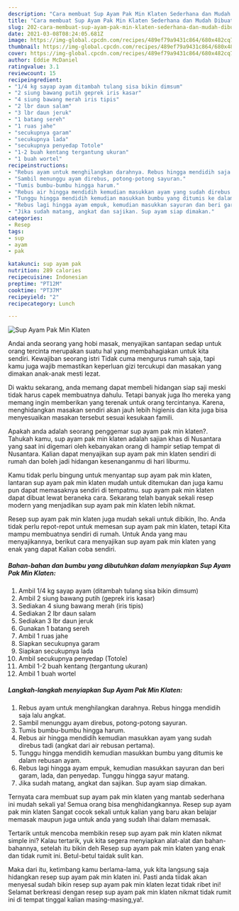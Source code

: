 ```yaml
---
description: "Cara membuat Sup Ayam Pak Min Klaten Sederhana dan Mudah Dibuat"
title: "Cara membuat Sup Ayam Pak Min Klaten Sederhana dan Mudah Dibuat"
slug: 202-cara-membuat-sup-ayam-pak-min-klaten-sederhana-dan-mudah-dibuat
date: 2021-03-08T08:24:05.681Z
image: https://img-global.cpcdn.com/recipes/489ef79a9431c864/680x482cq70/sup-ayam-pak-min-klaten-foto-resep-utama.jpg
thumbnail: https://img-global.cpcdn.com/recipes/489ef79a9431c864/680x482cq70/sup-ayam-pak-min-klaten-foto-resep-utama.jpg
cover: https://img-global.cpcdn.com/recipes/489ef79a9431c864/680x482cq70/sup-ayam-pak-min-klaten-foto-resep-utama.jpg
author: Eddie McDaniel
ratingvalue: 3.1
reviewcount: 15
recipeingredient:
- "1/4 kg sayap ayam ditambah tulang sisa bikin dimsum"
- "2 siung bawang putih geprek iris kasar"
- "4 siung bawang merah iris tipis"
- "2 lbr daun salam"
- "3 lbr daun jeruk"
- "1 batang sereh"
- "1 ruas jahe"
- "secukupnya garam"
- "secukupnya lada"
- "secukupnya penyedap Totole"
- "1-2 buah kentang tergantung ukuran"
- "1 buah wortel"
recipeinstructions:
- "Rebus ayam untuk menghilangkan darahnya. Rebus hingga mendidih saja lalu angkat."
- "Sambil menunggu ayam direbus, potong-potong sayuran."
- "Tumis bumbu-bumbu hingga harum."
- "Rebus air hingga mendidih kemudian masukkan ayam yang sudah direbus tadi (angkat dari air rebusan pertama)."
- "Tunggu hingga mendidih kemudian masukkan bumbu yang ditumis ke dalam rebusan ayam."
- "Rebus lagi hingga ayam empuk, kemudian masukkan sayuran dan beri garam, lada, dan penyedap. Tunggu hingga sayur matang."
- "Jika sudah matang, angkat dan sajikan. Sup ayam siap dimakan."
categories:
- Resep
tags:
- sup
- ayam
- pak

katakunci: sup ayam pak 
nutrition: 289 calories
recipecuisine: Indonesian
preptime: "PT12M"
cooktime: "PT37M"
recipeyield: "2"
recipecategory: Lunch

---
```



![Sup Ayam Pak Min Klaten](https://img-global.cpcdn.com/recipes/489ef79a9431c864/680x482cq70/sup-ayam-pak-min-klaten-foto-resep-utama.jpg)

Andai anda seorang yang hobi masak, menyajikan santapan sedap untuk orang tercinta merupakan suatu hal yang membahagiakan untuk kita sendiri. Kewajiban seorang istri Tidak cuma mengurus rumah saja, tapi kamu juga wajib memastikan keperluan gizi tercukupi dan masakan yang dimakan anak-anak mesti lezat.

Di waktu  sekarang, anda memang dapat membeli hidangan siap saji meski tidak harus capek membuatnya dahulu. Tetapi banyak juga lho mereka yang memang ingin memberikan yang terenak untuk orang tercintanya. Karena, menghidangkan masakan sendiri akan jauh lebih higienis dan kita juga bisa menyesuaikan masakan tersebut sesuai kesukaan famili. 



Apakah anda adalah seorang penggemar sup ayam pak min klaten?. Tahukah kamu, sup ayam pak min klaten adalah sajian khas di Nusantara yang saat ini digemari oleh kebanyakan orang di hampir setiap tempat di Nusantara. Kalian dapat menyajikan sup ayam pak min klaten sendiri di rumah dan boleh jadi hidangan kesenanganmu di hari liburmu.

Kamu tidak perlu bingung untuk menyantap sup ayam pak min klaten, lantaran sup ayam pak min klaten mudah untuk ditemukan dan juga kamu pun dapat memasaknya sendiri di tempatmu. sup ayam pak min klaten dapat dibuat lewat beraneka cara. Sekarang telah banyak sekali resep modern yang menjadikan sup ayam pak min klaten lebih nikmat.

Resep sup ayam pak min klaten juga mudah sekali untuk dibikin, lho. Anda tidak perlu repot-repot untuk memesan sup ayam pak min klaten, tetapi Kita mampu membuatnya sendiri di rumah. Untuk Anda yang mau menyajikannya, berikut cara menyajikan sup ayam pak min klaten yang enak yang dapat Kalian coba sendiri.

<!--inarticleads1-->

##### Bahan-bahan dan bumbu yang dibutuhkan dalam menyiapkan Sup Ayam Pak Min Klaten:

1. Ambil 1/4 kg sayap ayam (ditambah tulang sisa bikin dimsum)
1. Ambil 2 siung bawang putih (geprek iris kasar)
1. Sediakan 4 siung bawang merah (iris tipis)
1. Sediakan 2 lbr daun salam
1. Sediakan 3 lbr daun jeruk
1. Gunakan 1 batang sereh
1. Ambil 1 ruas jahe
1. Siapkan secukupnya garam
1. Siapkan secukupnya lada
1. Ambil secukupnya penyedap (Totole)
1. Ambil 1-2 buah kentang (tergantung ukuran)
1. Ambil 1 buah wortel




<!--inarticleads2-->

##### Langkah-langkah menyiapkan Sup Ayam Pak Min Klaten:

1. Rebus ayam untuk menghilangkan darahnya. Rebus hingga mendidih saja lalu angkat.
1. Sambil menunggu ayam direbus, potong-potong sayuran.
1. Tumis bumbu-bumbu hingga harum.
1. Rebus air hingga mendidih kemudian masukkan ayam yang sudah direbus tadi (angkat dari air rebusan pertama).
1. Tunggu hingga mendidih kemudian masukkan bumbu yang ditumis ke dalam rebusan ayam.
1. Rebus lagi hingga ayam empuk, kemudian masukkan sayuran dan beri garam, lada, dan penyedap. Tunggu hingga sayur matang.
1. Jika sudah matang, angkat dan sajikan. Sup ayam siap dimakan.




Ternyata cara membuat sup ayam pak min klaten yang mantab sederhana ini mudah sekali ya! Semua orang bisa menghidangkannya. Resep sup ayam pak min klaten Sangat cocok sekali untuk kalian yang baru akan belajar memasak maupun juga untuk anda yang sudah lihai dalam memasak.

Tertarik untuk mencoba membikin resep sup ayam pak min klaten nikmat simple ini? Kalau tertarik, yuk kita segera menyiapkan alat-alat dan bahan-bahannya, setelah itu bikin deh Resep sup ayam pak min klaten yang enak dan tidak rumit ini. Betul-betul taidak sulit kan. 

Maka dari itu, ketimbang kamu berlama-lama, yuk kita langsung saja hidangkan resep sup ayam pak min klaten ini. Pasti anda tiidak akan menyesal sudah bikin resep sup ayam pak min klaten lezat tidak ribet ini! Selamat berkreasi dengan resep sup ayam pak min klaten nikmat tidak rumit ini di tempat tinggal kalian masing-masing,ya!.

